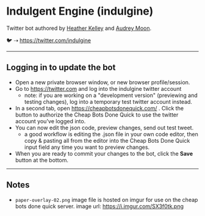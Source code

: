 # Indulgent Engine (indulgine)

Twitter bot authored by [Heather Kelley](http://www.perfectplum.com/) and [Audrey Moon](http://loveme.computer/).

🐦 ⇢ https://twitter.com/indulgine

---

## Logging in to update the bot


- Open a new private browser window, or new browser profile/session.
- Go to https://twitter.com and log into the indulgine twitter account
  - note: if you are working on a "development version" (previewing and testing changes), log into a temporary test twitter account instead.
- In a second tab, open https://cheapbotsdonequick.com/ . Click the button to authorize the Cheap Bots Done Quick to use the twitter account you've logged into.
- You can now edit the json code, preview changes, send out test tweet.
  - a good workflow is editing the .json file in your own code editor, then copy & pasting all from the editor into the Cheap Bots Done Quick input field any time you want to preview changes.
- When you are ready to commit your  changes to the bot, click the **Save** button at the bottom.


---

## Notes

- `paper-overlay-02.png` image file is hosted on imgur for use on the cheap bots done quick server. image url: https://i.imgur.com/SX3f0tk.png
